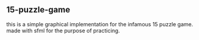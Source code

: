 ## 15-puzzle-game
this is a simple graphical implementation for the infamous 15 puzzle game.
made with sfml for the purpose of practicing.

